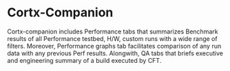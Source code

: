 # Cortx-Companion

Cortx-companion includes Performance tabs that summarizes Benchmark results of all Performance testbed, H/W, custom runs with a wide range of filters. Moreover, Performance graphs tab facilitates comparison of any run data with any previous Perf results. Alongwith, QA tabs that briefs executive and engineering summary of a build executed by CFT.